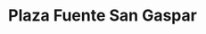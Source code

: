 ---
title: "Plaza Fuente San Gaspar"
url: /tonala/plaza-fuente-san-gaspar/
shop: centro comercial
---